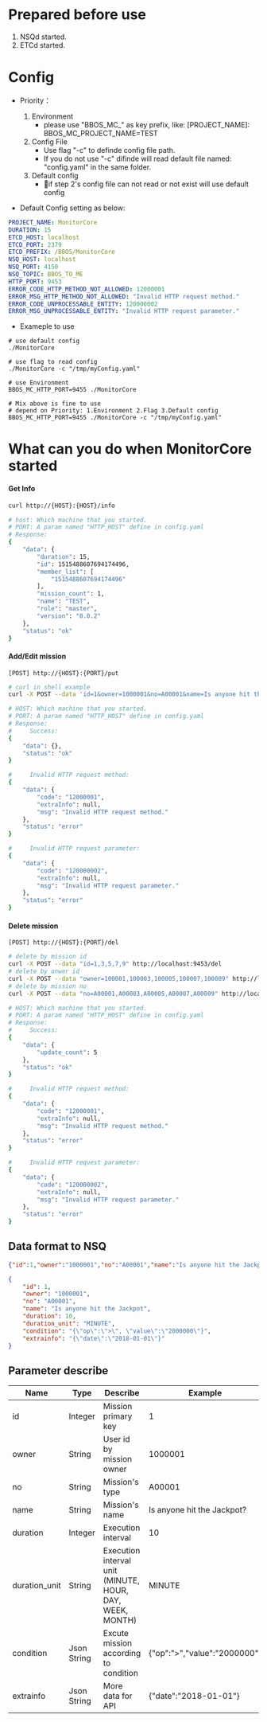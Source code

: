 # Prepared before use

1. NSQd started.
2. ETCd started.

# Config

* Priority：
    1. Environment
        * please use "BBOS_MC_" as key prefix, like: [PROJECT_NAME]: BBOS_MC_PROJECT_NAME=TEST
    2. Config File
        * Use flag "-c" to definde config file path.
        * If you do not use "-c" difinde will read default file named: "config.yaml" in the same folder.
    3. Default config
        * if step 2's config file can not read or not exist will use default config

* Default Config setting as below:
```yaml
PROJECT_NAME: MonitorCore
DURATION: 15
ETCD_HOST: localhost
ETCD_PORT: 2379
ETCD_PREFIX: /BBOS/MonitorCore
NSQ_HOST: localhost
NSQ_PORT: 4150
NSQ_TOPIC: BBOS_TO_ME
HTTP_PORT: 9453
ERROR_CODE_HTTP_METHOD_NOT_ALLOWED: 12000001
ERROR_MSG_HTTP_METHOD_NOT_ALLOWED: "Invalid HTTP request method."
ERROR_CODE_UNPROCESSABLE_ENTITY: 120000002
ERROR_MSG_UNPROCESSABLE_ENTITY: "Invalid HTTP request parameter."
```
* Exameple to use
```
# use default config
./MonitorCore

# use flag to read config
./MonitorCore -c "/tmp/myConfig.yaml"

# use Environment
BBOS_MC_HTTP_PORT=9455 ./MonitorCore

# Mix above is fine to use
# depend on Priority: 1.Environment 2.Flag 3.Default config
BBOS_MC_HTTP_PORT=9455 ./MonitorCore -c "/tmp/myConfig.yaml"
```

# What can you do when MonitorCore started

#### Get Info

```bash
curl http://{HOST}:{HOST}/info

# host: Which machine that you started.
# PORT: A param named "HTTP_HOST" define in config.yaml
# Response:
{
    "data": {
        "duration": 15,
        "id": 1515488607694174496,
        "member_list": [
            "1515488607694174496"
        ],
        "mission_count": 1,
        "name": "TEST",
        "role": "master",
        "version": "0.0.2"
    },
    "status": "ok"
}
```

#### Add/Edit mission

```
[POST] http://{HOST}:{PORT}/put
```
```bash
# curl in shell example
curl -X POST --data 'id=1&owner=1000001&no=A00001&name=Is anyone hit the Jackpot&duration=10&duration_unit=MINUTE&condition={"op":">", "value":"2000000"}&extrainfo={"date":"2018-01-01"}' http://localhost:9453/put

# HOST: Which machine that you started.
# PORT: A param named "HTTP_HOST" define in config.yaml
# Response:
#     Success:
{
    "data": {},
    "status": "ok"
}

#     Invalid HTTP request method:
{
    "data": {
        "code": "12000001",
        "extraInfo": null,
        "msg": "Invalid HTTP request method."
    },
    "status": "error"
}

#     Invalid HTTP request parameter:
{
    "data": {
        "code": "120000002",
        "extraInfo": null,
        "msg": "Invalid HTTP request parameter."
    },
    "status": "error"
}
```

#### Delete mission

```
[POST] http://{HOST}:{PORT}/del
```
```bash
# delete by mission id
curl -X POST --data "id=1,3,5,7,9" http://localhost:9453/del
# delete by onwer id
curl -X POST --data "owner=100001,100003,100005,100007,100009" http://localhost:9453/del
# delete by mission no
curl -X POST --data "no=A00001,A00003,A00005,A00007,A00009" http://localhost:9453/del

# HOST: Which machine that you started.
# PORT: A param named "HTTP_HOST" define in config.yaml
# Response:
#     Success:
{
    "data": {
        "update_count": 5
    },
    "status": "ok"
}

#     Invalid HTTP request method:
{
    "data": {
        "code": "12000001",
        "extraInfo": null,
        "msg": "Invalid HTTP request method."
    },
    "status": "error"
}

#     Invalid HTTP request parameter:
{
    "data": {
        "code": "120000002",
        "extraInfo": null,
        "msg": "Invalid HTTP request parameter."
    },
    "status": "error"
}
```

## Data format to NSQ

```json
{"id":1,"owner":"1000001","no":"A00001","name":"Is anyone hit the Jackpot","duration":10,"duration_unit":"MINUTE","condition":"{\"op\":\">\", \"value\":\"2000000\"}","extrainfo":"{\"date\":\"2018-01-01\"}"}
```

```json
{
    "id": 1,
    "owner": "1000001",
    "no": "A00001",
    "name": "Is anyone hit the Jackpot",
    "duration": 10,
    "duration_unit": "MINUTE",
    "condition": "{\"op\":\">\", \"value\":\"2000000\"}",
    "extrainfo": "{\"date\":\"2018-01-01\"}"
}
```


## Parameter describe

| Name | Type | Describe | Example |
|---|---|---|---|
| id | Integer | Mission primary key | 1 |
| owner | String | User id by mission owner | 1000001 |
| no | String | Mission's type | A00001 |
| name | String | Mission's name | Is anyone hit the Jackpot? |
| duration | Integer | Execution interval | 10 |
| duration_unit | String | Execution interval unit (MINUTE, HOUR, DAY, WEEK, MONTH) | MINUTE |
| condition | Json String | Excute mission according to condition | {"op":">","value":"2000000"} |
| extrainfo | Json String | More data for API | {"date":"2018-01-01"} |